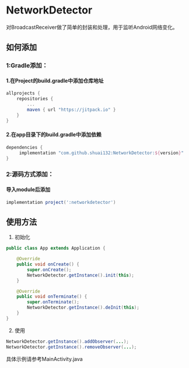 # NetworkDetector
对BroadcastReceiver做了简单的封装和处理，用于监听Android网络变化。

## 如何添加
### 1:Gradle添加：
#### 1.在Project的build.gradle中添加仓库地址

``` gradle
allprojects {
    repositories {
        ...
        maven { url "https://jitpack.io" }
    }
}
```

#### 2.在app目录下的build.gradle中添加依赖
``` gradle
dependencies {
     implementation "com.github.shuai132:NetworkDetector:${version}"
}
```

### 2:源码方式添加：
#### 导入module后添加

``` gradle
implementation project(':networkdetector')
```


## 使用方法
1. 初始化
``` java
public class App extends Application {

    @Override
    public void onCreate() {
        super.onCreate();
        NetworkDetector.getInstance().init(this);
    }

    @Override
    public void onTerminate() {
        super.onTerminate();
        NetworkDetector.getInstance().deInit(this);
    }
}
```
2. 使用
``` java
NetworkDetector.getInstance().addObserver(...);
NetworkDetector.getInstance().removeObserver(...);
```
具体示例请参考MainActivity.java
